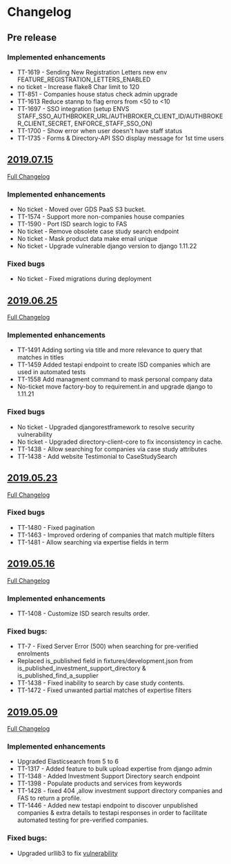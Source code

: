 # Changelog

## Pre release

### Implemented enhancements
- TT-1619 - Sending New Registration Letters new env FEATURE_REGISTRATION_LETTERS_ENABLED
- no ticket - Increase flake8 Char limit to 120
- TT-851 - Companies house status check admin upgrade
- TT-1613 Reduce stannp to flag errors from <50 to <10 
- TT-1697 - SSO integration (setup ENVS STAFF_SSO_AUTHBROKER_URL/AUTHBROKER_CLIENT_ID/AUTHBROKER_CLIENT_SECRET, ENFORCE_STAFF_SSO_ON) 
- TT-1700 - Show error when user doesn't have staff status
- TT-1735 - Forms & Directory-API SSO display message for 1st time users

## [2019.07.15](https://github.com/uktrade/directory-api/releases/tag/2019.07.15)
[Full Changelog](https://github.com/uktrade/directory-api/compare/2019.06.25...2019.07.15)

### Implemented enhancements

- No ticket - Moved over GDS PaaS S3 bucket.
- TT-1574 - Support more non-companies house companies
- TT-1590 - Port ISD search logic to FAS
- No ticket - Remove obsolete case study search endpoint
- No ticket -  Mask product data make email unique
- No ticket - Upgrade vulnerable django version to django 1.11.22

### Fixed bugs
- No ticket - Fixed migrations during deployment

## [2019.06.25](https://github.com/uktrade/directory-api/releases/tag/2019.06.25)
[Full Changelog](https://github.com/uktrade/directory-api/compare/2019.05.23...2019.06.25)

### Implemented enhancements
- TT-1491 Adding sorting via title and more relevance to query that matches in titles
- TT-1459 Added testapi endpoint to create ISD companies which are used in automated tests
- TT-1558 Add managment command to mask personal company data
- No-ticket move factory-boy to requirement.in and upgrade django to 1.11.21

### Fixed bugs
- No ticket - Upgraded djangorestframework to resolve security vulnerability
- No ticket - Upgraded directory-client-core to fix inconsistency in cache.
- TT-1438 - Allow searching for companies via case study attributes
- TT-1438 - Add website Testimonial to CaseStudySearch

## [2019.05.23](https://github.com/uktrade/directory-api/releases/tag/2019.05.23)
[Full Changelog](https://github.com/uktrade/directory-api/compare/2019.05.16...2019.05.23)

### Fixed bugs

- TT-1480 - Fixed pagination
- TT-1463 - Improved ordering of companies that match multiple filters
- TT-1481 - Allow searching via expertise fields in term

## [2019.05.16](https://github.com/uktrade/directory-api/releases/tag/2019.05.16)
[Full Changelog](https://github.com/uktrade/directory-api/compare/2019.05.09...2019.05.16)

### Implemented enhancements
- TT-1408 - Customize ISD search results order.

### Fixed bugs:
- TT-7 - Fixed Server Error (500) when searching for pre-verified enrolments
- Replaced is_published field in fixtures/development.json from is_published_investment_support_directory & is_published_find_a_supplier
- TT-1438 - Fixed inability to search by case study contents.
- TT-1472 - Fixed unwanted partial matches of expertise filters

## [2019.05.09](https://github.com/uktrade/directory-api/releases/tag/2019.05.09)
[Full Changelog](https://github.com/uktrade/directory-api/compare/2019.04.08...2019.05.09)

### Implemented enhancements
- Upgraded Elasticsearch from 5 to 6
- TT-1317 - Added feature to bulk upload expertise from django admin
- TT-1348 - Added Investment Support Directory search endpoint
- TT-1398 - Populate products and services from keywords
- TT-1428 - fixed 404 ,allow investment support directory companies and FAS to return a profile.
- TT-1446 - Added new testapi endpoint to discover unpublished companies & extra details to testapi responses in order to facilitate automated testing for pre-verified companies.

### Fixed bugs:

- Upgraded urllib3 to fix [vulnerability](https://nvd.nist.gov/vuln/detail/CVE-2019-11324)
